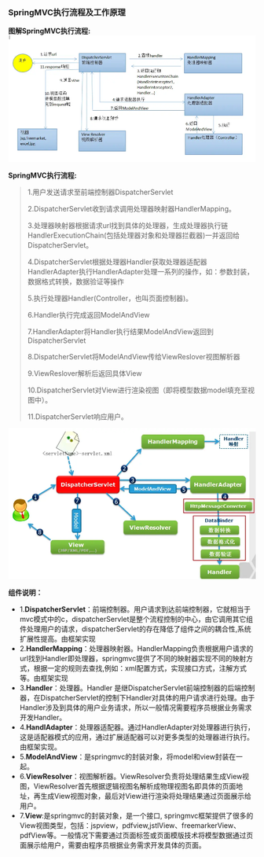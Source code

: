 ### SpringMVC执行流程及工作原理
**图解SpringMVC执行流程:**
![img_11.png](Image%2Fimg_11.png)

**SpringMVC执行流程:**

>1.用户发送请求至前端控制器DispatcherServlet
> 
>2.DispatcherServlet收到请求调用处理器映射器HandlerMapping。
> 
>3.处理器映射器根据请求url找到具体的处理器，生成处理器执行链HandlerExecutionChain(包括处理器对象和处理器拦截器)一并返回给DispatcherServlet。
> 
>4.DispatcherServlet根据处理器Handler获取处理器适配器HandlerAdapter执行HandlerAdapter处理一系列的操作，如：参数封装，数据格式转换，数据验证等操作
> 
>5.执行处理器Handler(Controller，也叫页面控制器)。
> 
>6.Handler执行完成返回ModelAndView
> 
>7.HandlerAdapter将Handler执行结果ModelAndView返回到DispatcherServlet
> 
>8.DispatcherServlet将ModelAndView传给ViewReslover视图解析器
> 
>9.ViewReslover解析后返回具体View
> 
>10.DispatcherServlet对View进行渲染视图（即将模型数据model填充至视图中）。
> 
>11.DispatcherServlet响应用户。

![img_12.png](Image%2Fimg_12.png)

**组件说明：**
- 1.**DispatcherServlet**：前端控制器。用户请求到达前端控制器，它就相当于mvc模式中的c，dispatcherServlet是整个流程控制的中心，由它调用其它组件处理用户的请求，dispatcherServlet的存在降低了组件之间的耦合性,系统扩展性提高。由框架实现
- 2.**HandlerMapping**：处理器映射器。HandlerMapping负责根据用户请求的url找到Handler即处理器，springmvc提供了不同的映射器实现不同的映射方式，根据一定的规则去查找,例如：xml配置方式，实现接口方式，注解方式等。由框架实现
- 3.**Handler**：处理器。Handler 是继DispatcherServlet前端控制器的后端控制器，在DispatcherServlet的控制下Handler对具体的用户请求进行处理。由于Handler涉及到具体的用户业务请求，所以一般情况需要程序员根据业务需求开发Handler。
- 4.**HandlAdapter**：处理器适配器。通过HandlerAdapter对处理器进行执行，这是适配器模式的应用，通过扩展适配器可以对更多类型的处理器进行执行。由框架实现。
- 5.**ModelAndView**：是springmvc的封装对象，将model和view封装在一起。
- 6.**ViewResolver**：视图解析器。ViewResolver负责将处理结果生成View视图，ViewResolver首先根据逻辑视图名解析成物理视图名即具体的页面地址，再生成View视图对象，最后对View进行渲染将处理结果通过页面展示给用户。
- 7.**View**:是springmvc的封装对象，是一个接口, springmvc框架提供了很多的View视图类型，包括：jspview，pdfview,jstlView、freemarkerView、pdfView等。一般情况下需要通过页面标签或页面模版技术将模型数据通过页面展示给用户，需要由程序员根据业务需求开发具体的页面。

